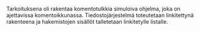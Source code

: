 Tarkoituksena oli rakentaa komentotulkkia
simuloiva ohjelma, joka on ajettavissa komentoikkunassa. Tiedostojärjestelmä toteutetaan
linkitettynä rakenteena ja hakemistojen sisällöt talletetaan linkitetylle listalle. 
